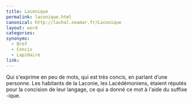 ```yaml
---
title: Laconique
permalink: laconique.html
canonical: http://lachal.neamar.fr/Laconique
layout: word
categories:
synonyms:
  - Bref
  - Concis
  - Lapidaire
link: 
---
```


Qui s'exprime en peu de mots, qui est très concis, en parlant d’une personne.
Les habitants de la Laconie, les Lacédémoniens, étaient réputés pour la concision de leur langage, ce qui a donné ce mot à l'aide du suffixe -ique.


